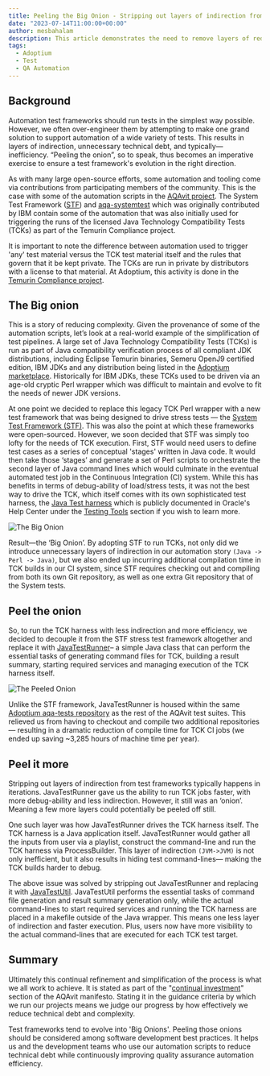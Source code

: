 ```yaml
---
title: Peeling the Big Onion - Stripping out layers of indirection from test frameworks
date: "2023-07-14T11:00:00+00:00"
author: mesbahalam
description: This article demonstrates the need to remove layers of redirection from QA automation frameworks.
tags:
  - Adoptium
  - Test
  - QA Automation
---
```


## Background

Automation test frameworks should run tests in the simplest way possible. However, we often over-engineer them by attempting to make one grand solution to support automation of a wide variety of tests. This results in layers of indirection, unnecessary technical debt, and typically— inefficiency. “Peeling the onion”, so to speak, thus becomes an imperative exercise to ensure a test framework's evolution in the right direction.

As with many large open-source efforts, some automation and tooling come via contributions from participating members of the community. This is the case with some of the automation scripts in the [AQAvit project](https://projects.eclipse.org/projects/adoptium.aqavit). The System Test Framework ([STF](https://github.com/adoptium/STF)) and [aqa-systemtest](https://github.com/adoptium/aqa-systemtest) which was originally contributed by IBM contain some of the automation that was also initially used for triggering the runs of the licensed Java Technology Compatibility Tests (TCKs) as part of the Temurin Compliance project.

It is important to note the difference between automation used to trigger 'any' test material versus the TCK test material itself and the rules that govern that it be kept private. The TCKs are run in private by distributors with a license to that material. At Adoptium, this activity is done in the [Temurin Compliance project](https://projects.eclipse.org/projects/adoptium.temurin-compliance).

## The Big onion

This is a story of reducing complexity. Given the provenance of some of the automation scripts, let’s look at a real-world example of the simplification of test pipelines. A large set of Java Technology Compatibility Tests (TCKs) is run as part of Java compatibility verification process of all compliant JDK distributions, including Eclipse Temurin binaries, Semeru OpenJ9 certified edition, IBM JDKs and any distribution being listed in the [Adoptium marketplace](/marketplace/). Historically for IBM JDKs, these TCKs used to be driven via an age-old cryptic Perl wrapper which was difficult to maintain and evolve to fit the needs of newer JDK versions.

At one point we decided to replace this legacy TCK Perl wrapper with a new test framework that was being designed to drive stress tests — the [System Test Framework (STF)](https://github.com/adoptium/STF). This was also the point at which these frameworks were open-sourced. However, we soon decided that STF was simply too lofty for the needs of TCK execution. First, STF would need users to define test cases as a series of conceptual 'stages' written in Java code. It would then take those ‘stages’ and generate a set of Perl scripts to orchestrate the second layer of Java command lines which would culminate in the eventual automated test job in the Continuous Integration (CI) system. While this has benefits in terms of debug-ability of load/stress tests, it was not the best way to drive the TCK, which itself comes with its own sophisticated test harness, the [Java Test harness](https://docs.oracle.com/javacomponents/javatest-4-6/architect-guide/html/toc.htm) which is publicly documented in Oracle's Help Center under the [Testing Tools](https://docs.oracle.com/en/java/java-components/testing-tools.html) section if you wish to learn more.

![The Big Onion](/images/news/peeling-the-big-onion/bigo.jpg)

Result—the ‘Big Onion’. By adopting STF to run TCKs, not only did we introduce unnecessary layers of indirection in our automation story `(Java -> Perl -> Java)`, but we also ended up incurring additional compilation time in TCK builds in our CI system, since STF requires checking out and compiling from both its own Git repository, as well as one extra Git repository that of the System tests.

## Peel the onion

So, to run the TCK harness with less indirection and more efficiency, we decided to decouple it from the STF stress test framework altogether and replace it with [JavaTestRunner](https://github.com/adoptium/aqa-tests/blob/master/jck/jtrunner/JavaTestRunner.java)– a simple Java class that can perform the essential tasks of generating command files for TCK, building a result summary, starting required services and managing execution of the TCK harness itself.

![The Peeled Onion](/images/news/peeling-the-big-onion/bigo-peeled.jpg)

Unlike the STF framework, JavaTestRunner is housed within the same [Adoptium aqa-tests repository](https://github.com/adoptium/aqa-tests) as the rest of the AQAvit test suites. This relieved us from having to checkout and compile two additional repositories— resulting in a dramatic reduction of compile time for TCK CI jobs (we ended up saving ~3,285 hours of machine time per year).

## Peel it more

Stripping out layers of indirection from test frameworks typically happens in iterations. JavaTestRunner gave us the ability to run TCK jobs faster, with more debug-ability and less indirection. However, it still was an ‘onion’. Meaning a few more layers could potentially be peeled off still.

One such layer was how JavaTestRunner drives the TCK harness itself. The TCK harness is a Java application itself. JavaTestRunner would gather all the inputs from user via a playlist, construct the command-line and run the TCK harness via ProcessBuilder. This layer of indirection `(JVM->JVM)` is not only inefficient, but it also results in hiding test command-lines— making the TCK builds harder to debug.

The above issue was solved by stripping out JavaTestRunner and replacing it with [JavaTestUtil](https://github.com/adoptium/aqa-tests/blob/master/jck/jtrunner/JavatestUtil.java). JavaTestUtil performs the essential tasks of command file generation and result summary generation only, while the actual command-lines to start required services and running the TCK harness are placed in a makefile outside of the Java wrapper. This means one less layer of indirection and faster execution. Plus, users now have more visibility to the actual command-lines that are executed for each TCK test target.

## Summary

Ultimately this continual refinement and simplification of the process is what we all work to achieve. It is stated as part of the "[continual investment](https://github.com/adoptium/aqa-tests/blob/master/doc/Manifesto.md#continualInvest)" section of the AQAvit manifesto. Stating it in the guidance criteria by which we run our projects means we judge our progress by how effectively we reduce technical debt and complexity.

Test frameworks tend to evolve into 'Big Onions'. Peeling those onions should be considered among software development best practices. It helps us and the development teams who use our automation scripts to reduce technical debt while continuously improving quality assurance automation efficiency.
